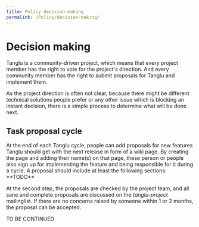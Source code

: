 ```yaml
---
title: Policy decision-making
permalink: /Policy/decision-making/
---
```


Decision making
===============

Tanglu is a community-driven project, which means that every project member has the right to vote for the project's direction. And every community member has the right to submit proposals for Tanglu and implement them.

As the project direction is often not clear, because there might be different technical solutions people prefer or any other issue which is blocking an instant decision, there is a simple process to determine what will be done next.

Task proposal cycle
-------------------

At the end of each Tanglu cycle, people can add proposals for new features Tanglu should get with the next release in form of a wiki page. By creating the page and adding their name(s) on that page, these person or people also sign up for implementing the feature and being responsible for it during a cycle. A proposal should include at least the following sections: \*\*TODO\*\*

At the second step, the proposals are checked by the project team, and all sane and complete proposals are discussed on the _tanglu-project_ mailinglist. If there are no concerns raised by someone within 1 or 2 months, the proposal can be accepted.



TO BE CONTINUED

